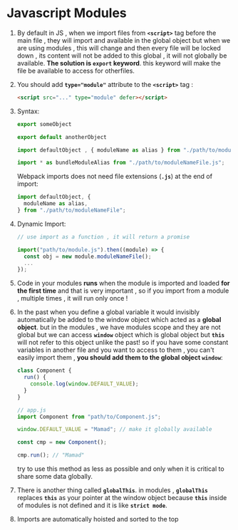 # Javascript Modules

1. By default in JS , when we import files from **`<script>`** tag before the main file , they will import and available in the global object but when we are using modules , this will change and then every file will be locked down , its content will not be added to this global , it will not globally be available. **The solution is `export` keyword**. this keyword will make the file be available to access for otherfiles.
2. You should add **`type="module"`** attribute to the **`<script>`** tag :

   ```html
   <script src="..." type="module" defer></script>
   ```

3. Syntax:

   ```javascript
   export someObject

   export default anotherObject

   import defaultObject , { moduleName as alias } from "./path/to/moduleNameFile.js";

   import * as bundleModuleAlias from "./path/to/moduleNameFile.js";
   ```

   Webpack imports does not need file extensions (**`.js`**) at the end of import:

   ```javascript
   import defaultObject, {
     moduleName as alias,
   } from "./path/to/moduleNameFile";
   ```

4. Dynamic Import:

   ```javascript
   // use import as a function , it will return a promise

   import("path/to/module.js").then((module) => {
     const obj = new module.moduleNameFile();
     ...
   });
   ```

5. Code in your modules **runs** when the module is imported and loaded **for the first time** and that is very important , so if you import from a module , multiple times , it will run only once !

6. In the past when you define a global variable it would invisibly automatically be added to the window object which acted as a **global object**.
   but in the modules , we have modules scope and they are not global but we can access **`window`** object which is global object but **`this`** will not refer to this object unlike the past!
   so if you have some constant variables in another file and you want to access to them , you can't easily import them , **you should add them to the global object `window`**:

   ```javascript
   class Component {
     run() {
       console.log(window.DEFAULT_VALUE);
     }
   }
   ```

   ```javascript
   // app.js
   import Component from "path/to/Component.js";

   window.DEFAULT_VALUE = "Mamad"; // make it globally available

   const cmp = new Component();

   cmp.run(); // "Mamad"
   ```

   try to use this method as less as possible and only when it is critical to share some data globally.

7. There is another thing called **`globalThis`**.
   in modules , **`globalThis`** replaces **`this`** as your pointer at the window object because **`this`** inside of modules is not defined and it is like **`strict mode`**.

8. Imports are automatically hoisted and sorted to the top
